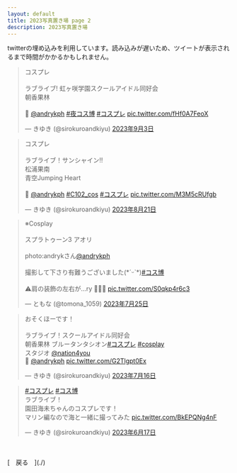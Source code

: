 ```yaml
---
layout: default
title: 2023写真置き場 page 2
description: 2023写真置き場
---
```


<script async src="https://platform.twitter.com/widgets.js" charset="utf-8"></script>

<p>
twitterの埋め込みを利用しています。読み込みが遅いため、ツイートが表示されるまで時間がかかるかもしれません。
</p>

<blockquote class="twitter-tweet" data-lang="ja" data-dnt="true" data-theme="dark"><p lang="ja" dir="ltr">コスプレ<br><br>ラブライブ! 虹ヶ咲学園スクールアイドル同好会<br>朝香果林<br><br>📸 <a href="https://twitter.com/andrykph?ref_src=twsrc%5Etfw">@andrykph</a> <a href="https://twitter.com/hashtag/%E5%A4%9C%E3%82%B3%E3%82%B9%E5%8D%9A?src=hash&amp;ref_src=twsrc%5Etfw">#夜コス博</a> <a href="https://twitter.com/hashtag/%E3%82%B3%E3%82%B9%E3%83%97%E3%83%AC?src=hash&amp;ref_src=twsrc%5Etfw">#コスプレ</a> <a href="https://t.co/fHf0A7FeoX">pic.twitter.com/fHf0A7FeoX</a></p>&mdash; きゆき (@sirokuroandkiyu) <a href="https://twitter.com/sirokuroandkiyu/status/1698289157041492062?ref_src=twsrc%5Etfw">2023年9月3日</a></blockquote>

<blockquote class="twitter-tweet" data-lang="ja" data-dnt="true" data-theme="dark"><p lang="ja" dir="ltr">コスプレ<br><br>ラブライブ！サンシャイン!!<br>松浦果南<br>青空Jumping Heart<br><br>📸 <a href="https://twitter.com/andrykph?ref_src=twsrc%5Etfw">@andrykph</a> <a href="https://twitter.com/hashtag/C102_cos?src=hash&amp;ref_src=twsrc%5Etfw">#C102_cos</a> <a href="https://twitter.com/hashtag/%E3%82%B3%E3%82%B9%E3%83%97%E3%83%AC?src=hash&amp;ref_src=twsrc%5Etfw">#コスプレ</a> <a href="https://t.co/M3M5cRUfgb">pic.twitter.com/M3M5cRUfgb</a></p>&mdash; きゆき (@sirokuroandkiyu) <a href="https://twitter.com/sirokuroandkiyu/status/1693584329946132703?ref_src=twsrc%5Etfw">2023年8月21日</a></blockquote>

<blockquote class="twitter-tweet" data-lang="ja" data-dnt="true" data-theme="dark"><p lang="ja" dir="ltr">※Cosplay<br><br>スプラトゥーン3 アオリ<br><br>photo:andrykさん<a href="https://twitter.com/andrykph?ref_src=twsrc%5Etfw">@andrykph</a><br><br>撮影して下さり有難うございました(*ˊᵕˋ*)<a href="https://twitter.com/hashtag/%E3%82%B3%E3%82%B9%E5%8D%9A?src=hash&amp;ref_src=twsrc%5Etfw">#コス博</a><br><br>⚠肩の装飾の左右が...ry 🙇‍♂️💦 <a href="https://t.co/S0qkp4r6c3">pic.twitter.com/S0qkp4r6c3</a></p>&mdash; ともな (@tomona_1059) <a href="https://twitter.com/tomona_1059/status/1683805660339904513?ref_src=twsrc%5Etfw">2023年7月25日</a></blockquote>

<blockquote class="twitter-tweet" data-lang="ja" data-dnt="true" data-theme="dark"><p lang="ja" dir="ltr">おそくほーです！<br><br>ラブライブ！スクールアイドル同好会<br>朝香果林 ブルータンタシオン<a href="https://twitter.com/hashtag/%E3%82%B3%E3%82%B9%E3%83%97%E3%83%AC?src=hash&amp;ref_src=twsrc%5Etfw">#コスプレ</a> <a href="https://twitter.com/hashtag/cosplay?src=hash&amp;ref_src=twsrc%5Etfw">#cosplay</a> <br>スタジオ <a href="https://twitter.com/nation4you?ref_src=twsrc%5Etfw">@nation4you</a> <br>📸 <a href="https://twitter.com/andrykph?ref_src=twsrc%5Etfw">@andrykph</a> <a href="https://t.co/G2Tlgpt0Ex">pic.twitter.com/G2Tlgpt0Ex</a></p>&mdash; きゆき (@sirokuroandkiyu) <a href="https://twitter.com/sirokuroandkiyu/status/1680540021441404928?ref_src=twsrc%5Etfw">2023年7月16日</a></blockquote>

<blockquote class="twitter-tweet" data-lang="ja" data-dnt="true" data-theme="dark"><p lang="ja" dir="ltr"><a href="https://twitter.com/hashtag/%E3%82%B3%E3%82%B9%E3%83%97%E3%83%AC?src=hash&amp;ref_src=twsrc%5Etfw">#コスプレ</a> <a href="https://twitter.com/hashtag/%E3%82%B3%E3%82%B9%E5%8D%9A?src=hash&amp;ref_src=twsrc%5Etfw">#コス博</a> <br>ラブライブ！<br>園田海未ちゃんのコスプレです！<br>マリン編なので海と一緒に撮ってみた <a href="https://t.co/BkEPQNg4nF">pic.twitter.com/BkEPQNg4nF</a></p>&mdash; きゆき (@sirokuroandkiyu) <a href="https://twitter.com/sirokuroandkiyu/status/1669875259397533696?ref_src=twsrc%5Etfw">2023年6月17日</a></blockquote>

<br>
<br>
[&emsp;戻る&emsp;](./)
